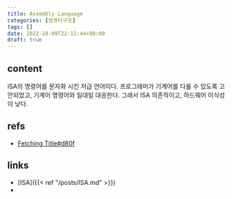 ```yaml
---
title: Assembly Language
categories: [컴퓨터구조]
tags: []
date: 2022-10-09T22:15:44+09:00
draft: true
---
```


## content
ISA의 명령어를 문자화 시킨 저급 언어이다.  프로그래머가 기계어를 다룰 수 있도록 고안되었고, 기계어 명령어와 일대일 대응한다. 그래서 ISA 의존적이고, 하드웨어 이식성이 낮다.


## refs
- [Fetching Title#d80f](https://it-eldorado.tistory.com/23)


## links
- [ISA]({{< ref "/posts/ISA.md" >}})
- 
